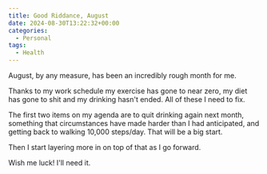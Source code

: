 ```yaml
---
title: Good Riddance, August
date: 2024-08-30T13:22:32+00:00
categories:
  - Personal
tags:
  - Health
---
```


August, by any measure, has been an incredibly rough month for me.

Thanks to my work schedule my exercise has gone to near zero, my diet has gone to shit and my drinking hasn't ended. All of these I need to fix.

The first two items on my agenda are to quit drinking again next month, something that circumstances have made harder than I had anticipated, and getting back to walking 10,000 steps/day. That will be a big start.

Then I start layering more in on top of that as I go forward.

Wish me luck! I'll need it.
